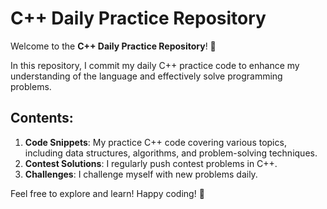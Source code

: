 # C++ Daily Practice Repository

Welcome to the **C++ Daily Practice Repository**! 🚀

In this repository, I commit my daily C++ practice code to enhance my understanding of the language and effectively solve programming problems.

## Contents:

1. **Code Snippets**: My practice C++ code covering various topics, including data structures, algorithms, and problem-solving techniques.
2. **Contest Solutions**: I regularly push contest problems in C++.
3. **Challenges**: I challenge myself with new problems daily.

Feel free to explore and learn! Happy coding! 🎉

